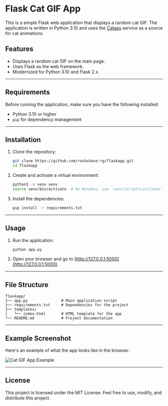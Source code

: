 
# Flask Cat GIF App

This is a simple Flask web application that displays a random cat GIF. The application is written in Python 3.10 and uses the [Cataas](https://cataas.com/) service as a source for cat animations.

## Features

- Displays a random cat GIF on the main page.
- Uses Flask as the web framework.
- Modernized for Python 3.10 and Flask 2.x.

---

## Requirements

Before running the application, make sure you have the following installed:

- Python 3.10 or higher
- `pip` for dependency management

---

## Installation

1. Clone the repository:

   ```bash
   git clone https://github.com/rackshase-rg/flaskapp.git
   cd flaskapp
   ```

2. Create and activate a virtual environment:

   ```bash
   python3 -m venv venv
   source venv/bin/activate  # On Windows, use `venv\Scripts\activate`
   ```

3. Install the dependencies:

   ```bash
   pip install -r requirements.txt
   ```

---

## Usage

1. Run the application:

   ```bash
   python app.py
   ```

2. Open your browser and go to [http://127.0.0.1:5000](http://127.0.0.1:5000).

---

## File Structure

```
flaskapp/
├── app.py               # Main application script
├── requirements.txt     # Dependencies for the project
├── templates/
│   └── index.html       # HTML template for the app
└── README.md            # Project documentation
```

---

## Example Screenshot

Here's an example of what the app looks like in the browser:

![Cat GIF App Example](https://cataas.com/cat/gif)

---

## License

This project is licensed under the MIT License. Feel free to use, modify, and distribute this project.
